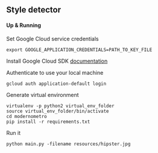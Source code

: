 ## Style detector

#### Up & Running

Set Google Cloud service credentials
```
export GOOGLE_APPLICATION_CREDENTIALS=PATH_TO_KEY_FILE
```
Install Google Cloud SDK [documentation](https://cloud.google.com/sdk/docs/)

Authenticate to use your local machine
```
gcloud auth application-default login
```

Generate virtual environment
```
virtualenv -p python2 virtual_env_folder
source virtual_env_folder/bin/activate
cd modernometro
pip install -r requirements.txt
```

Run it
```
python main.py -filename resources/hipster.jpg
```
